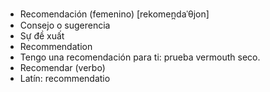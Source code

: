 - Recomendación (femenino) [rekomen̪daˈθjon]
- Consejo o sugerencia
- Sự đề xuất
- Recommendation
- Tengo una recomendación para ti: prueba vermouth seco.
- Recomendar (verbo)
- Latín: recommendatio